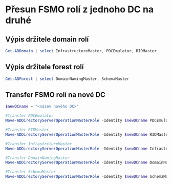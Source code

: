 # Přesun FSMO rolí z jednoho DC na druhé

## Výpis držitele domain rolí
```powershell
Get-ADDomain | select InfrastructureMaster, PDCEmulator, RIDMaster
```

## Výpis držitele forest rolí
```powershell
Get-ADForest | select DomainNamingMaster, SchemaMaster
```

## Transfer FSMO rolí na nové DC

```powershell
$newDCname = "<název nového DC>"

#Transfer PDCEmulator
Move-ADDirectoryServerOperationMasterRole -Identity $newDCname PDCEmulator -Confirm:$false

#Transfer RIDMaster
Move-ADDirectoryServerOperationMasterRole -Identity $newDCname RIDMaster -Confirm:$false

#Transfer InfrastrctureMaster
Move-ADDirectoryServerOperationMasterRole -Identity $newDCname Infrastructuremaster -Confirm:$false

#Transfer DomainNamingMaster
Move-ADDirectoryServerOperationMasterRole -Identity $newDCname DomainNamingmaster -Confirm:$false

#Transfer SchemaMaster
Move-ADDirectoryServerOperationMasterRole -Identity $newDCname SchemaMaster -Confirm:$false

```